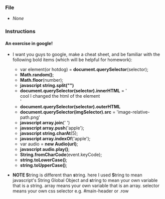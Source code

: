 ### File

* _None_

### Instructions

#### An exercise in google!

* I want you guys to google, make a cheat sheet, and be familiar with the following bold items (which will be helpful for homework):

  * var element(or hotdog) = **document.querySelector**(selector);
  * **Math.random()**;
  * **Math.floor**(number);
  * **javascript string.split("")**
  * **document.querySelector(selector).innerHTML** = '<div>cool I changed the html of the element</div>'
  * **document.querySelector(selector).outerHTML**
  * **document.querySelector(imgSelector).src** = 'image-relative-path.png'
  * **javascript array.join**(' ')
  * **javascript array.push**('apple');
  * **javascript string.charAt**(5);
  * **javascript array.indexOf**('apple');
  * var audio = **new Audio(url)**;
  * **javascript audio.play()**;
  * **String.fromCharCode**(event.keyCode);
  * **string.toLowerCase()**;
  * **string.toUpperCase()**;

* **NOTE S**tring is different than **s**tring.  here I used **S**tring to mean javascript's String Global Object and **s**tring to mean your own variable that is a string.  array means your own variable that is an array.  selector means your own css selector e.g. #main-header or .row 
